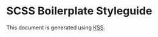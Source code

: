 # SCSS Boilerplate Styleguide #

This document is generated using [KSS](https://github.com/kneath/kss).
